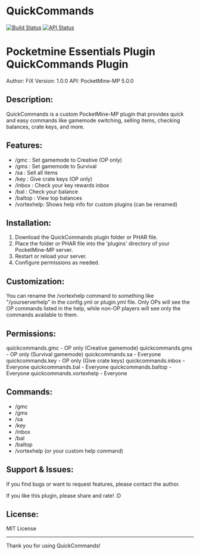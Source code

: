 # QuickCommands

[![Build Status](https://poggit.pmmp.io/shield.state/QuickCommands)](https://poggit.pmmp.io/p/QuickCommands)
[![API Status](https://poggit.pmmp.io/shield.api/QuickCommands)](https://poggit.pmmp.io/p/QuickCommands)

<!-- README content continues below -->

Pocketmine Essentials Plugin
QuickCommands Plugin
====================

Author: FiX
Version: 1.0.0
API: PocketMine-MP 5.0.0

Description:
------------
QuickCommands is a custom PocketMine-MP plugin that provides quick and easy commands
like gamemode switching, selling items, checking balances, crate keys, and more.

Features:
---------
- /gmc       : Set gamemode to Creative (OP only)
- /gms       : Set gamemode to Survival
- /sa        : Sell all items
- /key       : Give crate keys (OP only)
- /inbox     : Check your key rewards inbox
- /bal       : Check your balance
- /baltop    : View top balances
- /vortexhelp: Shows help info for custom plugins (can be renamed)

Installation:
-------------
1. Download the QuickCommands plugin folder or PHAR file.
2. Place the folder or PHAR file into the 'plugins' directory of your PocketMine-MP server.
3. Restart or reload your server.
4. Configure permissions as needed.

Customization:
--------------
You can rename the /vortexhelp command to something like "/yourserverhelp" in the config.yml or plugin.yml file.
Only OPs will see the OP commands listed in the help, while non-OP players will see only the commands available to them.

Permissions:
------------
quickcommands.gmc        - OP only (Creative gamemode)
quickcommands.gms        - OP only (Survival gamemode)
quickcommands.sa         - Everyone
quickcommands.key        - OP only (Give crate keys)
quickcommands.inbox      - Everyone
quickcommands.bal        - Everyone
quickcommands.baltop     - Everyone
quickcommands.vortexhelp - Everyone

Commands:
---------
- /gmc
- /gms
- /sa
- /key <crate> <amount> <player>
- /inbox
- /bal
- /baltop
- /vortexhelp (or your custom help command)

Support & Issues:
-----------------
If you find bugs or want to request features, please contact the author.

If you like this plugin, please share and rate! :D

License:
--------
MIT License

---

Thank you for using QuickCommands!

